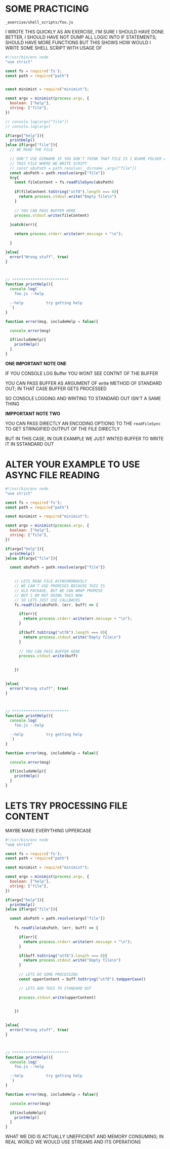 # SOME PRACTICING

`_exercise/shell_scripts/foo.js`

I WROTE THIS QUICKLY AS AN EXERCISE, I'M SURE I SHOULD HAVE DONE BETTER, I SHOULD HAVE NOT DUMP ALL LOGIC INTO IF STATEMENTS; SHOULD HAVE MORE FUNCTIONS BUT THIS SHOWS HOW WOULD I WRITE SOME SHELL SCRIPT WITH USAGE OF 

```js
#!/usr/bin/env node
"use strict"

const fs = require('fs');
const path = require("path")


const minimist = require("minimist");

const argv = minimist(process.argv, {
  boolean: ["help"],
  string: ["file"],  
})

// console.log(argv["file"])
// console.log(argv)

if(argv["help"]){
  printHelp()
}else if(argv["file"]){
  // WE READ THE FILE

  // DON'T USE DIRNAME IF YOU DON'T THINK THAT FILE IS I NSAME FOLDER AS 
  // THIS FILE WHERE WE WRITE SCRIPT
  // const absPath = path.resolve(__dirname ,argv["file"])
  const absPath = path.resolve(argv["file"])
  try{
    const fileContent = fs.readFileSync(absPath)
    
    if(fileContent.toString("utf8").length === 0){
      return process.stdout.write("Empty file\n")
    }
    
    // YOU CAN PASS BUFFER HERE
    process.stdout.write(fileContent)
    
  }catch(err){

    return process.stderr.write(err.message + "\n");

  }

}else{
  error("Wrong stuff", true)
}



// *************************
function printHelp(){
  console.log(`
    foo.js --help

  --help          try getting help
  `)
}

function error(msg, includeHelp = false){

  console.error(msg)

  if(includeHelp){
    printHelp()
  }
}
```

**ONE IMPORTANT NOTE ONE**

IF YOU CONSOLE LOG Buffer YOU WONT SEE CONTNT OF THE BUFFER

YOU CAN PASS BUFFER AS ARGUMENT OF write METHOD OF STANDARD OUT; IN THAT CASE BUFFER GETS PROCESSED

SO CONSOLE LOGGING AND WRITING TO STANDARD OUT ISN'T A SAME THING

**IMPPORTANT NOTE TWO**

YOU CAN PASS DIRECTLY AN ENCODING OPTIONG TO THE `readFileSync` TO GET STRINGIFIED OUTPUT OF THE FILE DIRECTLY

BUT IN THIS CASE, IN OUR EXAMPLE WE JUST WNTED BUFFER TO WRITE IT IN SSTANDARD OUT

# ALTER YOUR EXAMPLE TO USE ASYNC FILE READING

```js
#!/usr/bin/env node
"use strict"

const fs = require('fs');
const path = require("path")

const minimist = require("minimist");

const argv = minimist(process.argv, {
  boolean: ["help"],
  string: ["file"],  
})

if(argv["help"]){
  printHelp()
}else if(argv["file"]){

  const absPath = path.resolve(argv["file"])
  

    // LETS READ FILE ASYNCHRONOUSLY
    // WE CAN'T USE PROMISES BECAUSE THIS IS
    // OLD PACKAGE, BUT WE CAN WRAP PROMISE
    // BUT I AM NOT DOING THIS NOW
    // SO LETS JUST USE CALLBACKS
    fs.readFile(absPath, (err, buff) => {

      if(err){
        return process.stderr.write(err.message + "\n");    
      }

      if(buff.toString("utf8").length === 0){
        return process.stdout.write("Empty file\n")
      }
      
      // YOU CAN PASS BUFFER HERE
      process.stdout.write(buff)
      

    })
      

}else{
  error("Wrong stuff", true)
}



// *************************
function printHelp(){
  console.log(`
    foo.js --help

  --help          try getting help
  `)
}

function error(msg, includeHelp = false){

  console.error(msg)

  if(includeHelp){
    printHelp()
  }
}
```

# LETS TRY PROCESSING FILE CONTENT

MAYBE MAKE EVERYTHING UPPERCASE

```js
#!/usr/bin/env node
"use strict"

const fs = require('fs');
const path = require("path")

const minimist = require("minimist");

const argv = minimist(process.argv, {
  boolean: ["help"],
  string: ["file"],  
})

if(argv["help"]){
  printHelp()
}else if(argv["file"]){

  const absPath = path.resolve(argv["file"])
  
    fs.readFile(absPath, (err, buff) => {

      if(err){
        return process.stderr.write(err.message + "\n");    
      }

      if(buff.toString("utf8").length === 0){
        return process.stdout.write("Empty file\n")
      }
      
      // LETS DO SOME PROCESSING
      const upperContent = buff.toString("utf8").toUpperCase()

      // LETS ADD THIS TO STANDARD OUT

      process.stdout.write(upperContent)
      

    })
      

}else{
  error("Wrong stuff", true)
}



// *************************
function printHelp(){
  console.log(`
    foo.js --help

  --help          try getting help
  `)
}

function error(msg, includeHelp = false){

  console.error(msg)

  if(includeHelp){
    printHelp()
  }
}
```

WHAT WE DID IS ACTUALLY UNEFFICIENT AND MEMORY CONSUMING; IN REAL WORLD WE WOULD USE STREAMS AND ITS OPERATIONS
